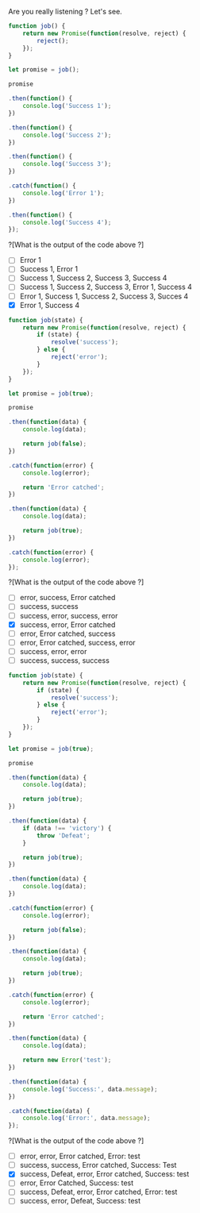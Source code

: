 Are you really listening ? Let's see.

```javascript
function job() {
    return new Promise(function(resolve, reject) {
        reject();
    });
}

let promise = job();

promise

.then(function() {
    console.log('Success 1');
})

.then(function() {
    console.log('Success 2');
})

.then(function() {
    console.log('Success 3');
})

.catch(function() {
    console.log('Error 1');
})

.then(function() {
    console.log('Success 4');
});
```
?[What is the output of the code above ?]
- [ ] Error 1
- [ ] Success 1, Error 1
- [ ] Success 1, Success 2, Success 3, Success 4
- [ ] Success 1, Success 2, Success 3, Error 1, Success 4
- [ ] Error 1, Success 1, Success 2, Success 3, Succes 4
- [X] Error 1, Success 4

```javascript
function job(state) {
    return new Promise(function(resolve, reject) {
        if (state) {
            resolve('success');
        } else {
            reject('error');
        }
    });
}

let promise = job(true);

promise

.then(function(data) {
    console.log(data);

    return job(false);
})

.catch(function(error) {
    console.log(error);

    return 'Error catched';
})

.then(function(data) {
    console.log(data);

    return job(true);
})

.catch(function(error) {
    console.log(error);
});
```

?[What is the output of the code above ?]
- [ ] error, success, Error catched
- [ ] success, success
- [ ] success, error, success, error
- [X] success, error, Error catched
- [ ] error, Error catched, success
- [ ] error, Error catched, success, error
- [ ] success, error, error
- [ ] success, success, success

```javascript
function job(state) {
    return new Promise(function(resolve, reject) {
        if (state) {
            resolve('success');
        } else {
            reject('error');
        }
    });
}

let promise = job(true);

promise

.then(function(data) {
    console.log(data);

    return job(true);
})

.then(function(data) {
    if (data !== 'victory') {
        throw 'Defeat';
    }

    return job(true);
})

.then(function(data) {
    console.log(data);
})

.catch(function(error) {
    console.log(error);

    return job(false);
})

.then(function(data) {
    console.log(data);

    return job(true);
})

.catch(function(error) {
    console.log(error);

    return 'Error catched';
})

.then(function(data) {
    console.log(data);

    return new Error('test');
})

.then(function(data) {
    console.log('Success:', data.message);
})

.catch(function(data) {
    console.log('Error:', data.message);
});
```

?[What is the output of the code above ?]
- [ ] error, error, Error catched, Error: test
- [ ] success, success, Error catched, Success: Test
- [X] success, Defeat, error, Error catched, Success: test
- [ ] error, Error Catched, Success: test
- [ ] success, Defeat, error, Error catched, Error: test
- [ ] success, error, Defeat, Success: test